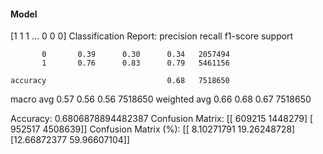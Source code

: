 #### Model
[1 1 1 ... 0 0 0]
Classification Report:
              precision    recall  f1-score   support

           0       0.39      0.30      0.34   2057494
           1       0.76      0.83      0.79   5461156

    accuracy                           0.68   7518650
   macro avg       0.57      0.56      0.56   7518650
weighted avg       0.66      0.68      0.67   7518650

Accuracy: 0.6806878894482387
Confusion Matrix:
[[ 609215 1448279]
 [ 952517 4508639]]
Confusion Matrix (%):
[[ 8.10271791 19.26248728]
 [12.66872377 59.96607104]]
